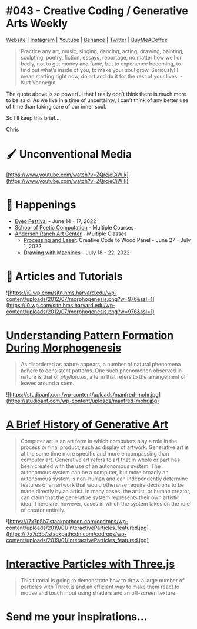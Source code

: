 # #043 - Creative Coding / Generative Arts Weekly

[Website](https://www.generativecollective.com/) |  [Instagram](https://www.instagram.com/generate.collective/) | [Youtube](https://www.youtube.com/channel/UCBOYyqA-mqyoTSJ8pO9sQiA) | [Behance](https://www.behance.net/generatecoll) | [Twitter](https://twitter.com/generatecoll) | [BuyMeACoffee](https://www.buymeacoffee.com/generatecoll)

> Practice any art, music, singing, dancing, acting, drawing, painting, sculpting, poetry, fiction, essays, reportage, no matter how well or badly, not to get money and fame, but to experience becoming, to find out what’s inside of you, to make your soul grow. Seriously! I mean starting right now, do art and do it for the rest of your lives. - Kurt Vonnegut
> 

The quote above is so powerful that I really don’t think there is much more to be said. As we live in a time of uncertainty, I can’t think of any better use of time than taking care of our inner soul. 

So I’ll keep this brief... 

Chris 

# 🖌️ Unconventional Media

[https://www.youtube.com/watch?v=ZQrcjeCiWIk](https://www.youtube.com/watch?v=ZQrcjeCiWIk)

# 📰 Happenings

- [Eyeo Festival](https://eyeofestival.com/) - June 14 - 17, 2022
- [School of Poetic Computation](https://sfpc.study/) - Multiple Courses
- [Anderson Ranch Art Center](https://www.andersonranch.org/workshops/) - Multiple Classes
    - [Processing and Laser](https://www.andersonranch.org/workshops/?pn=3): Creative Code to Wood Panel - June 27 - July 1, 2022
    - [Drawing with Machines](https://www.andersonranch.org/workshops/workshop/drawing-with-machines-p0735-22/) - July 18 - 22, 2022

# 🔖 Articles and Tutorials

![https://i0.wp.com/sitn.hms.harvard.edu/wp-content/uploads/2012/07/morphogenesis.png?w=976&ssl=1](https://i0.wp.com/sitn.hms.harvard.edu/wp-content/uploads/2012/07/morphogenesis.png?w=976&ssl=1)

# [Understanding Pattern Formation During Morphogenesis](https://sitn.hms.harvard.edu/flash/2012/morphogenesis/)

> As disordered as nature appears, a number of natural phenomena adhere to consistent patterns. One such phenomenon observed in nature is that of *phyllotaxis*, a term that refers to the arrangement of leaves around a stem.
> 

![https://studioanf.com/wp-content/uploads/manfred-mohr.jpg](https://studioanf.com/wp-content/uploads/manfred-mohr.jpg)

# **[A Brief History of Generative Art](https://studioanf.com/a-brief-history-of-generative-art/)**

> Computer art is an art form in which computers play a role in the process or final product, such as display of artwork. Generative art is at the same time more specific and more encompassing than computer art. Generative art refers to art that in whole or part has been created with the use of an autonomous system. The autonomous system can be a computer, but more broadly an autonomous system is non-human and can independently determine features of an artwork that would otherwise require decisions to be made directly by an artist. In many cases, the artist, or human creator, can claim that the generative system represents their own artistic idea. There are, however, cases in which the system takes on the role of creator entirely.
> 

![https://i7x7p5b7.stackpathcdn.com/codrops/wp-content/uploads/2019/01/InteractiveParticles_featured.jpg](https://i7x7p5b7.stackpathcdn.com/codrops/wp-content/uploads/2019/01/InteractiveParticles_featured.jpg)

# ****[Interactive Particles with Three.js](https://tympanus.net/codrops/2019/01/17/interactive-particles-with-three-js/)****

> This tutorial is going to demonstrate how to draw a large number of particles with Three.js and an efficient way to make them react to mouse and touch input using shaders and an off-screen texture.
> 

# Send me your inspirations...